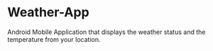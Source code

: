 # Weather-App
Android Mobile Application that displays the weather status and the temperature from your location.
